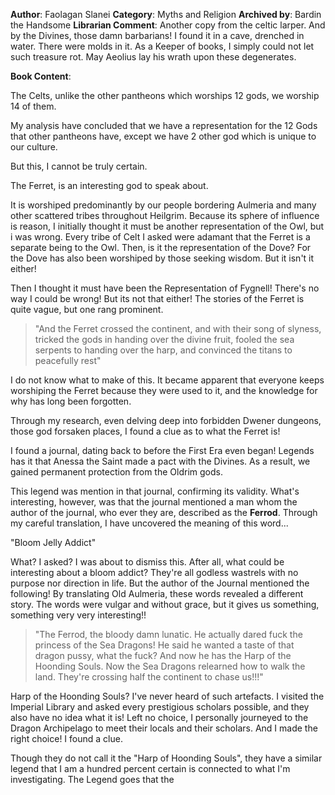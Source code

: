 **Author**: Faolagan Slanei
**Category**: Myths and Religion
**Archived by**: Bardin the Handsome
**Librarian Comment**: Another copy from the celtic larper. And by the Divines, those damn barbarians! I found it in a cave, drenched in water. There were molds in it. As a Keeper of books, I simply could not let such treasure rot. May Aeolius lay his wrath upon these degenerates.

**Book Content**:

The Celts, unlike the other pantheons which worships 12 gods, we worship 14 of them.

My analysis have concluded that we have a representation for the 12 Gods that other pantheons have, except we have 2 other god which is unique to our culture.

But this, I cannot be truly certain.

The Ferret, is an interesting god to speak about.

It is worshiped predominantly by our people bordering Aulmeria and many other scattered tribes throughout Heilgrim. Because its sphere of influence is reason, I initially thought it must be another representation of the Owl, but i was wrong. Every tribe of Celt I asked were adamant that the Ferret is a separate being to the Owl. Then, is it the representation of the Dove? For the Dove has also been worshiped by those seeking wisdom. But it isn't it either!

Then I thought it must have been the Representation of Fygnell! There's no way I could be wrong! But its not that either! The stories of the Ferret is quite vague, but one rang prominent.

> "And the Ferret crossed the continent, and with their song of slyness, tricked the gods in handing over the divine fruit, fooled the sea serpents to handing over the harp, and convinced the titans to peacefully rest"

I do not know what to make of this. It became apparent that everyone keeps worshiping the Ferret because they were used to it, and the knowledge for why has long been forgotten.

Through my research, even delving deep into forbidden Dwener dungeons, those god forsaken places, I found a clue as to what the Ferret is!

I found a journal, dating back to before the First Era even began! Legends has it that Anessa the Saint made a pact with the Divines. As a result, we gained permanent protection from the Oldrim gods.

This legend was mention in that journal, confirming its validity. What's interesting, however, was that the journal mentioned a man whom the author of the journal, who ever they are, described as the **Ferrod**. Through my careful translation, I have uncovered the meaning of this word...

"Bloom Jelly Addict"

What? I asked? I was about to dismiss this. After all, what could be interesting about a bloom addict? They're all godless wastrels with no purpose nor direction in life. But the author of the Journal mentioned the following! By translating Old Aulmeria, these words revealed a different story. The words were vulgar and without grace, but it gives us something, something very very interesting!!

> "The Ferrod, the bloody damn lunatic. He actually dared fuck the princess of the Sea Dragons! He said he wanted a taste of that dragon pussy, what the fuck? And now he has the Harp of the Hoonding Souls. Now the Sea Dragons relearned how to walk the land. They're crossing half the continent to chase us!!!"

Harp of the Hoonding Souls? I've never heard of such artefacts. I visited the Imperial Library and asked every prestigious scholars possible, and they also have no idea what it is! Left no choice, I personally journeyed to the Dragon Archipelago to meet their locals and their scholars. And I made the right choice! I found a clue.

Though they do not call it the "Harp of Hoonding Souls", they have a similar legend that I am a hundred percent certain is connected to what I'm investigating. The Legend goes that the